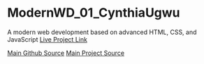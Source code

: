 # ModernWD_01_CynthiaUgwu
A modern web development based on advanced HTML, CSS, and JavaScript
[Live Project Link](https://arshil121.github.io/ModernWD_01_CynthiaUgwu/)


[Main Github Source](https://github.com/sheryislive/cynthiaugwu)
[Main Project Source](https://cynthiaugwu.com/)

